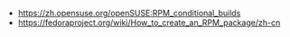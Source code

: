 - https://zh.opensuse.org/openSUSE:RPM_conditional_builds
- https://fedoraproject.org/wiki/How_to_create_an_RPM_package/zh-cn
